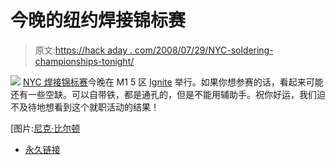 # 今晚的纽约焊接锦标赛

> 原文:[https://hack aday . com/2008/07/29/NYC-soldering-championships-tonight/](https://hackaday.com/2008/07/29/nyc-soldering-championships-tonight/)

![](../Images/f1cced534748442ff26a7232129d012d.png)
[NYC 焊接锦标赛](http://www.nycresistor.com/2008/07/28/nyc-soldering-championship-rules/)今晚在 M1 5 区 [Ignite](http://radar.oreilly.com/2008/07/ignite-nyc-soldering-guerilla.html) 举行。如果你想参赛的话，看起来可能还有一些空缺。可以自带铁，都是通孔的，但是不能用辅助手。祝你好运，我们迫不及待地想看到这个就职活动的结果！

[图片:[尼克·比尔顿](http://www.flickr.com/photos/bre/2674997784/)

*   [永久链接](http://www.nycresistor.com/2008/07/28/nyc-soldering-championship-rules/)